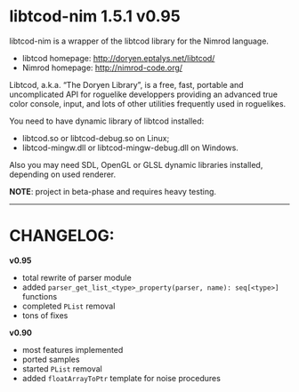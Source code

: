 libtcod-nim 1.5.1 v0.95
=======================

libtcod-nim is a wrapper of the libtcod library for the Nimrod language.

* libtcod homepage: http://doryen.eptalys.net/libtcod/
* Nimrod homepage: http://nimrod-code.org/

Libtcod, a.k.a. “The Doryen Library”, is a free, fast, portable and uncomplicated API for roguelike developpers providing an advanced true color console, input, and lots of other utilities frequently used in roguelikes.

You need to have dynamic library of libtcod installed:
* libtcod.so or libtcod-debug.so on Linux;
* libtcod-mingw.dll or libtcod-mingw-debug.dll on Windows.

Also you may need SDL, OpenGL or GLSL dynamic libraries installed, depending on used renderer.

**NOTE**: project in beta-phase and requires heavy testing.

----------------------------------------

CHANGELOG:
==========

**v0.95**
* total rewrite of parser module
* added `parser_get_list_<type>_property(parser, name): seq[<type>]` functions
* completed `PList` removal
* tons of fixes

**v0.90**
* most features implemented
* ported samples
* started `PList` removal
* added `floatArrayToPtr` template for noise procedures


